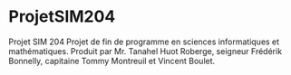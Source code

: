 # ProjetSIM204
Projet SIM 204
Projet de fin de programme en sciences informatiques et mathématiques.
Produit par Mr. Tanahel Huot Roberge, seigneur Frédérik Bonnelly, capitaine Tommy Montreuil et Vincent Boulet.
